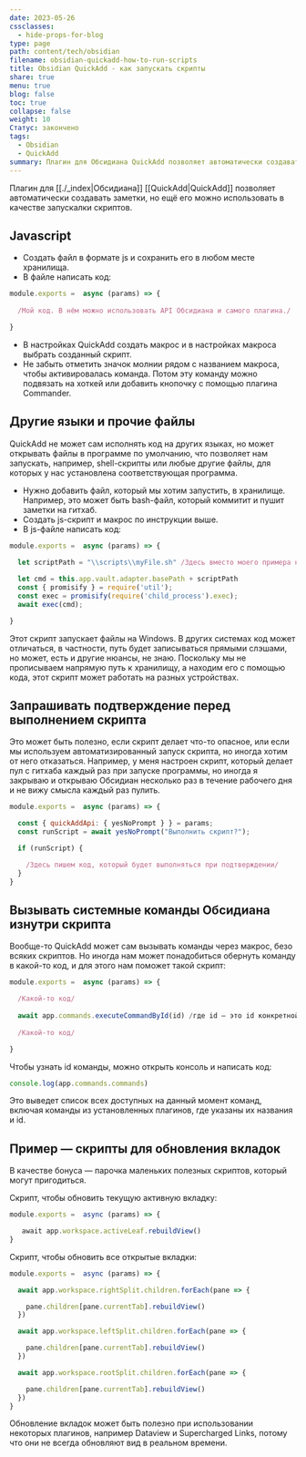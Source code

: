 ```yaml
---
date: 2023-05-26
cssclasses:
  - hide-props-for-blog
type: page
path: content/tech/obsidian
filename: obsidian-quickadd-how-to-run-scripts
title: Obsidian QuickAdd - как запускать скрипты
share: true
menu: true
blog: false
toc: true
collapse: false
weight: 10
Статус: закончено
tags:
  - Obsidian
  - QuickAdd
summary: Плагин для Обсидиана QuickAdd позволяет автоматически создавать заметки, но ещё его можно использовать в качестве запускалки скриптов.
---
```



Плагин для [[./_index|Обсидиана]] [[QuickAdd|QuickAdd]] позволяет автоматически создавать заметки, но ещё его можно использовать в качестве запускалки скриптов.

## Javascript
- Создать файл в формате js и сохранить его в любом месте хранилища.
- В файле написать код:

```js
module.exports =  async (params) => {
    
  /Мой код. В нём можно использовать API Обсидиана и самого плагина./

}
```

- В настройках QuickAdd создать макрос и в настройках макроса выбрать созданный скрипт.
- Не забыть отметить значок молнии рядом с названием макроса, чтобы активировалась команда. Потом эту команду можно подвязать на хоткей или добавить кнопочку с помощью плагина Commander.

## Другие языки и прочие файлы 
QuickAdd не может сам исполнять код на других языках, но может открывать файлы в программе по умолчанию, что позволяет нам запускать, например, shell-скрипты или любые другие файлы, для которых у нас установлена соответствующая программа.

- Нужно добавить файл, который мы хотим запустить, в хранилище. Например, это может быть bash-файл, который коммитит и пушит заметки на гитхаб.
- Создать js-скрипт и макрос по инструкции выше. 
- В js-файле написать код:

```js
module.exports =  async (params) => {
  
  let scriptPath = "\\scripts\\myFile.sh" /Здесь вместо моего примера надо указать путь к файлу, который мы хотим запустить. Путь указывается относительно хранилища. Обязательно надо эскейпить обратные слэши/

  let cmd = this.app.vault.adapter.basePath + scriptPath
  const { promisify } = require('util'); 
  const exec = promisify(require('child_process').exec); 
  await exec(cmd);

}
```

Этот скрипт запускает файлы на Windows. В других системах код может отличаться, в частности, путь будет записываться прямыми слэшами, но может, есть и другие нюансы, не знаю. Поскольку мы не прописываем напрямую путь к хранилищу, а находим его с помощью кода, этот скрипт может работать на разных устройствах.

## Запрашивать подтверждение перед выполнением скрипта
Это может быть полезно, если скрипт делает что-то опасное, или если мы используем автоматизированный запуск скрипта, но иногда хотим от него отказаться. Например, у меня настроен скрипт, который делает пул с гитхаба каждый раз при запуске программы, но иногда я закрываю и открываю Обсидиан несколько раз в течение рабочего дня и не вижу смысла каждый раз пулить.

```js
module.exports =  async (params) => {

  const { quickAddApi: { yesNoPrompt } } = params;
  const runScript = await yesNoPrompt("Выполнить скрипт?");

  if (runScript) {

    /Здесь пишем код, который будет выполняться при подтверждении/
  }
}
```

## Вызывать системные команды Обсидиана изнутри скрипта
Вообще-то QuickAdd может сам вызывать команды через макрос, безо всяких скриптов. Но иногда нам может понадобиться обернуть команду в какой-то код, и для этого нам поможет такой скрипт:

```js
module.exports =  async (params) => {

  /Какой-то код/
  
  await app.commands.executeCommandById(id) /где id — это id конкретной команды/
  
  /Какой-то код/

}
```

Чтобы узнать id команды, можно открыть консоль и написать код:

```js
console.log(app.commands.commands)
```

Это выведет список всех доступных на данный момент команд, включая команды из установленных плагинов, где указаны их названия и id.

## Пример — скрипты для обновления вкладок
В качестве бонуса — парочка маленьких полезных скриптов, который могут пригодиться.

Скрипт, чтобы обновить текущую активную вкладку:

```js
module.exports =  async (params) => {

   await app.workspace.activeLeaf.rebuildView()
}
```

Скрипт, чтобы обновить все открытые вкладки:

```js
module.exports =  async (params) => {

  await app.workspace.rightSplit.children.forEach(pane => {

    pane.children[pane.currentTab].rebuildView()
  })

  await app.workspace.leftSplit.children.forEach(pane => {

    pane.children[pane.currentTab].rebuildView()
  })

  await app.workspace.rootSplit.children.forEach(pane => {

    pane.children[pane.currentTab].rebuildView()
  })
}
```

Обновление вкладок может быть полезно при использовании некоторых плагинов, например Dataview и Supercharged Links, потому что они не всегда обновляют вид в реальном времени.
